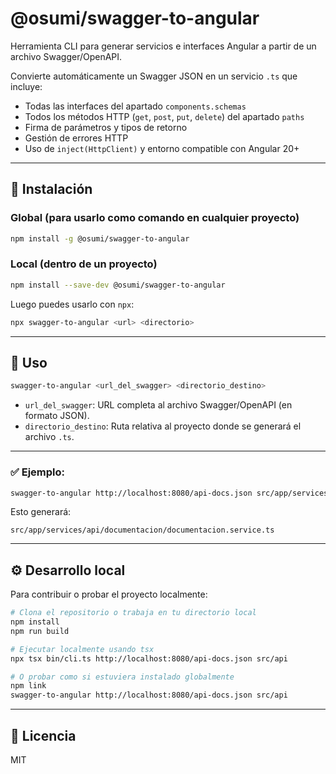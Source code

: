 # @osumi/swagger-to-angular

Herramienta CLI para generar servicios e interfaces Angular a partir de un archivo Swagger/OpenAPI.

Convierte automáticamente un Swagger JSON en un servicio `.ts` que incluye:

-   Todas las interfaces del apartado `components.schemas`
-   Todos los métodos HTTP (`get`, `post`, `put`, `delete`) del apartado `paths`
-   Firma de parámetros y tipos de retorno
-   Gestión de errores HTTP
-   Uso de `inject(HttpClient)` y entorno compatible con Angular 20+

---

## 🚀 Instalación

### Global (para usarlo como comando en cualquier proyecto)

```bash
npm install -g @osumi/swagger-to-angular
```

### Local (dentro de un proyecto)

```bash
npm install --save-dev @osumi/swagger-to-angular
```

Luego puedes usarlo con `npx`:

```bash
npx swagger-to-angular <url> <directorio>
```

---

## 🧪 Uso

```bash
swagger-to-angular <url_del_swagger> <directorio_destino>
```

-   `url_del_swagger`: URL completa al archivo Swagger/OpenAPI (en formato JSON).
-   `directorio_destino`: Ruta relativa al proyecto donde se generará el archivo `.ts`.

---

### ✅ Ejemplo:

```bash
swagger-to-angular http://localhost:8080/api-docs.json src/app/services/api
```

Esto generará:

```
src/app/services/api/documentacion/documentacion.service.ts
```

---

## ⚙️ Desarrollo local

Para contribuir o probar el proyecto localmente:

```bash
# Clona el repositorio o trabaja en tu directorio local
npm install
npm run build

# Ejecutar localmente usando tsx
npx tsx bin/cli.ts http://localhost:8080/api-docs.json src/api

# O probar como si estuviera instalado globalmente
npm link
swagger-to-angular http://localhost:8080/api-docs.json src/api
```

---

## 📜 Licencia

MIT
